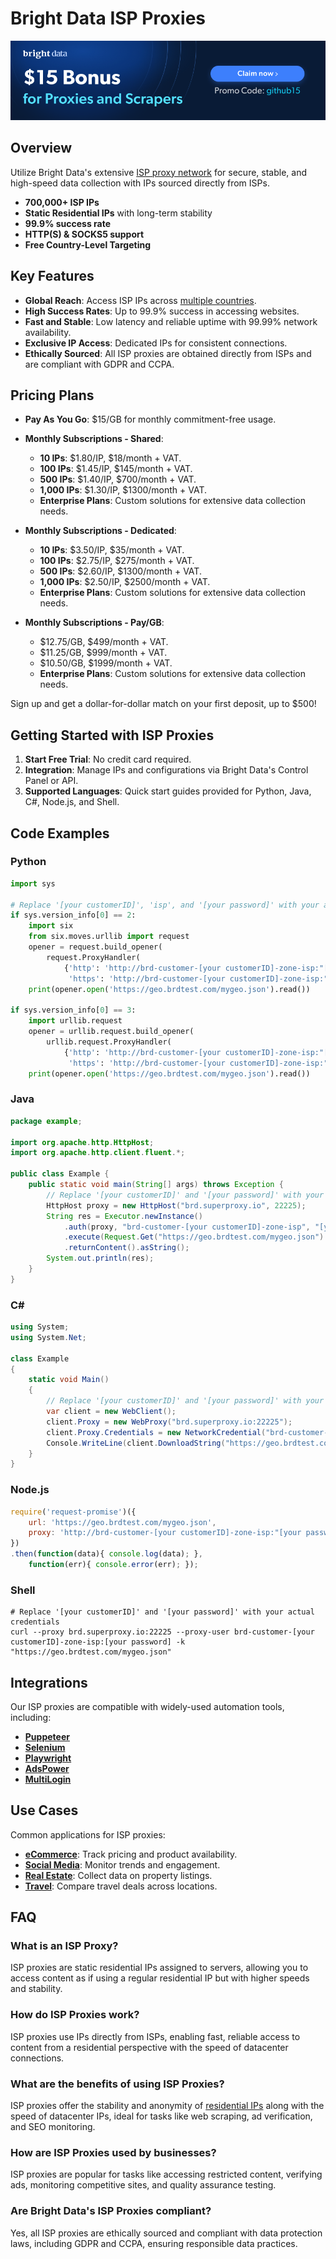 # Bright Data ISP Proxies

[![Promo](https://github.com/luminati-io/ISP-Proxies/blob/main/Proxies%20and%20scrapers%20GitHub%20bonus%20banner.png)](https://brightdata.com/proxy-types/isp-proxies?promo=github15)

## Overview
Utilize Bright Data's extensive [ISP proxy network](https://brightdata.com/proxy-types/isp-proxies) for secure, stable, and high-speed data collection with IPs sourced directly from ISPs.

- **700,000+ ISP IPs**
- **Static Residential IPs** with long-term stability
- **99.9% success rate**
- **HTTP(S) & SOCKS5 support**
- **Free Country-Level Targeting**

## Key Features
- **Global Reach**: Access ISP IPs across [multiple countries](https://brightdata.com/locations).
- **High Success Rates**: Up to 99.9% success in accessing websites.
- **Fast and Stable**: Low latency and reliable uptime with 99.99% network availability.
- **Exclusive IP Access**: Dedicated IPs for consistent connections.
- **Ethically Sourced**: All ISP proxies are obtained directly from ISPs and are compliant with GDPR and CCPA.

## Pricing Plans
- **Pay As You Go**: $15/GB for monthly commitment-free usage.
- **Monthly Subscriptions - Shared**:
  - **10 IPs**: $1.80/IP, $18/month + VAT.
  - **100 IPs**: $1.45/IP, $145/month + VAT.
  - **500 IPs**: $1.40/IP, $700/month + VAT.
  - **1,000 IPs**: $1.30/IP, $1300/month + VAT.
  - **Enterprise Plans**: Custom solutions for extensive data collection needs.
 
- **Monthly Subscriptions - Dedicated**:
  - **10 IPs**: $3.50/IP, $35/month + VAT.
  - **100 IPs**: $2.75/IP, $275/month + VAT.
  - **500 IPs**: $2.60/IP, $1300/month + VAT.
  - **1,000 IPs**: $2.50/IP, $2500/month + VAT.
  - **Enterprise Plans**: Custom solutions for extensive data collection needs.
 
- **Monthly Subscriptions - Pay/GB**:
  - $12.75/GB, $499/month + VAT.
  - $11.25/GB, $999/month + VAT.
  - $10.50/GB, $1999/month + VAT.
  - **Enterprise Plans**: Custom solutions for extensive data collection needs.


Sign up and get a dollar-for-dollar match on your first deposit, up to $500!

## Getting Started with ISP Proxies
1. **Start Free Trial**: No credit card required.
2. **Integration**: Manage IPs and configurations via Bright Data's Control Panel or API.
3. **Supported Languages**: Quick start guides provided for Python, Java, C#, Node.js, and Shell.

## Code Examples

### Python

```python
import sys

# Replace '[your customerID]', 'isp', and '[your password]' with your actual Bright Data customer ID, zone, and password
if sys.version_info[0] == 2:
    import six
    from six.moves.urllib import request
    opener = request.build_opener(
        request.ProxyHandler(
            {'http': 'http://brd-customer-[your customerID]-zone-isp:"[your password]"@brd.superproxy.io:22225',
             'https': 'http://brd-customer-[your customerID]-zone-isp:"[your password]"@brd.superproxy.io:22225'}))
    print(opener.open('https://geo.brdtest.com/mygeo.json').read())

if sys.version_info[0] == 3:
    import urllib.request
    opener = urllib.request.build_opener(
        urllib.request.ProxyHandler(
            {'http': 'http://brd-customer-[your customerID]-zone-isp:"[your password]"@brd.superproxy.io:22225',
             'https': 'http://brd-customer-[your customerID]-zone-isp:"[your password]"@brd.superproxy.io:22225'}))
    print(opener.open('https://geo.brdtest.com/mygeo.json').read())
```

### Java

```java
package example;

import org.apache.http.HttpHost;
import org.apache.http.client.fluent.*;

public class Example {
    public static void main(String[] args) throws Exception {
        // Replace '[your customerID]' and '[your password]' with your actual credentials
        HttpHost proxy = new HttpHost("brd.superproxy.io", 22225);
        String res = Executor.newInstance()
            .auth(proxy, "brd-customer-[your customerID]-zone-isp", "[your password]")
            .execute(Request.Get("https://geo.brdtest.com/mygeo.json").viaProxy(proxy))
            .returnContent().asString();
        System.out.println(res);
    }
}
```

### C#

```c#
using System;
using System.Net;

class Example
{
    static void Main()
    {
        // Replace '[your customerID]' and '[your password]' with your actual credentials
        var client = new WebClient();
        client.Proxy = new WebProxy("brd.superproxy.io:22225");
        client.Proxy.Credentials = new NetworkCredential("brd-customer-[your customerID]-zone-isp", "[your password]");
        Console.WriteLine(client.DownloadString("https://geo.brdtest.com/mygeo.json"));
    }
}
```

### Node.js

```node.js
require('request-promise')({
    url: 'https://geo.brdtest.com/mygeo.json',
    proxy: 'http://brd-customer-[your customerID]-zone-isp:"[your password]"@brd.superproxy.io:22225',
})
.then(function(data){ console.log(data); },
    function(err){ console.error(err); });
```

### Shell

```shell
# Replace '[your customerID]' and '[your password]' with your actual credentials
curl --proxy brd.superproxy.io:22225 --proxy-user brd-customer-[your customerID]-zone-isp:[your password] -k "https://geo.brdtest.com/mygeo.json"
```

## Integrations
Our ISP proxies are compatible with widely-used automation tools, including:

- [**Puppeteer**](https://brightdata.com/integration/puppeteer)
- [**Selenium**](https://brightdata.com/integration/selenium)
- [**Playwright**](https://brightdata.com/integration/playwright)
- [**AdsPower**](https://brightdata.com/integration/adspower)
- [**MultiLogin**](https://brightdata.com/integration/multilogin)

## Use Cases
Common applications for ISP proxies:

- [**eCommerce**](https://brightdata.com/use-cases/ecommerce): Track pricing and product availability.
- [**Social Media**](https://brightdata.com/use-cases/social-media-for-marketing): Monitor trends and engagement.
- [**Real Estate**](https://brightdata.com/use-cases/real-estate): Collect data on property listings.
- [**Travel**](https://brightdata.com/use-cases/travel): Compare travel deals across locations.

## FAQ

### What is an ISP Proxy?
ISP proxies are static residential IPs assigned to servers, allowing you to access content as if using a regular residential IP but with higher speeds and stability.

### How do ISP Proxies work?
ISP proxies use IPs directly from ISPs, enabling fast, reliable access to content from a residential perspective with the speed of datacenter connections.

### What are the benefits of using ISP Proxies?
ISP proxies offer the stability and anonymity of [residential IPs](https://brightdata.com/proxy-types/residential-proxies) along with the speed of datacenter IPs, ideal for tasks like web scraping, ad verification, and SEO monitoring.

### How are ISP Proxies used by businesses?
ISP proxies are popular for tasks like accessing restricted content, verifying ads, monitoring competitive sites, and quality assurance testing.

### Are Bright Data's ISP Proxies compliant?
Yes, all ISP proxies are ethically sourced and compliant with data protection laws, including GDPR and CCPA, ensuring responsible data practices.
